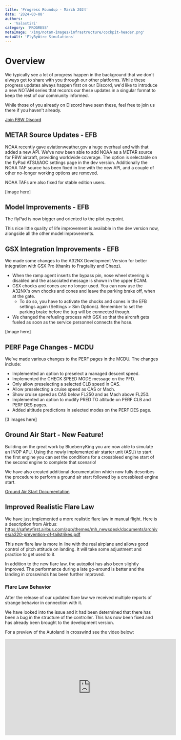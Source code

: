 ```yaml
---
title: 'Progress Roundup - March 2024'
date: '2024-03-08'
authors:
  - 'Valastiri'
category: 'PROGRESS'
metaImage: '/img/notam-images/infrastructure/cockpit-header.png'
metaAlt: 'FlyByWire Simulations'
---
```


# Overview

We typically see a lot of progress happen in the background that we don't always get to share with you through our other platforms. While these progress updates always 
happen first on our Discord, we'd like to introduce a new NOTAM series that records our these updates in a singular format to keep the rest of our community informed.

While those of you already on Discord have seen these, feel free to join us there if you haven't already.

[Join FBW Discord](https://discord.gg/flybywire)

## METAR Source Updates - EFB

NOAA recently gave aviationweather.gov a huge overhaul and with that added a new API. We've now been able to add NOAA as a METAR source for FBW aircraft, providing worldwide 
coverage. The option is selectable on the flyPad ATSU/AOC settings page in the dev version. Additionally the NOAA TAF source has been fixed in line with the new API, and a couple of other no-longer working options are removed.

NOAA TAFs are also fixed for stable edition users.

[image here]

## Model Improvements - EFB

The flyPad is now bigger and oriented to the pilot eyepoint. 

This nice little quality of life improvement is available in the dev version now, alongside all the other model improvements.

## GSX Integration Improvements - EFB

We made some changes to the A32NX Development Version for better integration with GSX Pro (thanks to Fragtality and Chaoz).

- When the ramp agent inserts the bypass pin, nose wheel steering is disabled and the associated message is shown in the upper ECAM.
- GSX chocks and cones are no longer used. You can now use the A32NX's own chocks and cones and leave the parking brake off, when at the gate.
    - To do so, you have to activate the chocks and cones in the EFB settings again (Settings > Sim Options). Remember to set the parking brake before the tug will be connected though.
- We changed the refueling process with GSX so that the aircraft gets fueled as soon as the service personnel connects the hose.

[Image here]

## PERF Page Changes - MCDU

We've made various changes to the PERF pages in the MCDU. The changes include:

- Implemented an option to preselect a managed descent speed.
- Implemented the CHECK SPEED MODE message on the PFD.
- Only allow preselecting a selected CLB speed in CAS.
- Allow preselecting a cruise speed as CAS or Mach.
- Show cruise speed as CAS below FL250 and as Mach above FL250.
- Implemented an option to modify PRED TO altitude on PERF CLB and PERF DES pages.
- Added altitude predictions in selected modes on the PERF DES page.

[3 images here]

## Ground Air Start - New Feature!

Building on the great work by BlueberryKing you are now able to simulate an INOP APU.
Using the newly implemented air starter unit (ASU) to start the first engine you can set the conditions for a crossbleed engine start of the second engine to complete that scenario!

We have also created additional documentation which now fully describes the procedure to perform a ground air start followed by a crossbleed engine start.

[Ground Air Start Documentation](https://docs.flybywiresim.com/pilots-corner/advanced-guides/engines/asu-start/)

## Improved Realistic Flare Law

We have just implemented a more realistic flare law in manual flight. Here is a description from Airbus:
https://safetyfirst.airbus.com/app/themes/mh_newsdesk/documents/archives/a320-prevention-of-tailstrikes.pdf

This new flare law is more in line with the real airplane and allows good control of pitch attitude on landing. It will take some adjustment and practice to get used to it.

In addition to the new flare law, the autopilot has also been slightly improved. The performance during a late go-around is better and the landing in crosswinds has been further improved.

### Flare Law Behavior

After the release of our updated flare law we received multiple reports of strange behavior in connection with it.

We have looked into the issue and it had been determined that there has been a bug in the structure of the controller. This has now been fixed and has already been brought to the 
development version.

For a preview of the Autoland in crosswind see the video below:

<iframe width="560" height="315" src="https://www.youtube-nocookie.com/embed/5T3Pr_EeQfM?si=8tPqk7FkIaSgTMNA" title="YouTube video player" frameborder="0" allow="accelerometer; autoplay; clipboard-write; encrypted-media; gyroscope; picture-in-picture; web-share" allowfullscreen></iframe>